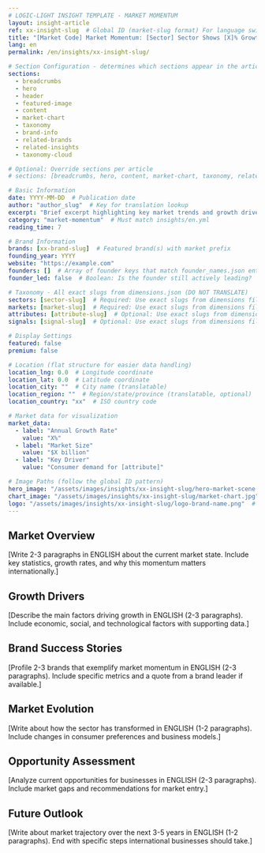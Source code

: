 ```yaml
---
# LOGIC-LIGHT INSIGHT TEMPLATE - MARKET MOMENTUM
layout: insight-article
ref: xx-insight-slug  # Global ID (market-slug format) For language switcher
title: "[Market Code] Market Momentum: [Sector] Sector Shows [X]% Growth"
lang: en
permalink: /en/insights/xx-insight-slug/

# Section Configuration - determines which sections appear in the article - Using linear layout (no sidebar)
sections:
  - breadcrumbs
  - hero
  - header
  - featured-image
  - content
  - market-chart
  - taxonomy
  - brand-info
  - related-brands
  - related-insights
  - taxonomy-cloud

# Optional: Override sections per article
# sections: [breadcrumbs, hero, content, market-chart, taxonomy, related-insights]  # Custom order example

# Basic Information
date: YYYY-MM-DD  # Publication date
author: "author_slug"  # Key for translation lookup
excerpt: "Brief excerpt highlighting key market trends and growth drivers (1-2 sentences)"
category: "market-momentum"  # Must match insights/en.yml
reading_time: 7

# Brand Information
brands: [xx-brand-slug]  # Featured brand(s) with market prefix
founding_year: YYYY
website: "https://example.com"
founders: []  # Array of founder keys that match founder_names.json entries
founder_led: false  # Boolean: Is the founder still actively leading?

# Taxonomy - All exact slugs from dimensions.json (DO NOT TRANSLATE)
sectors: [sector-slug]  # Required: Use exact slugs from dimensions file
markets: [market-slug]  # Required: Use exact slugs from dimensions file
attributes: [attribute-slug]  # Optional: Use exact slugs from dimensions file
signals: [signal-slug]  # Optional: Use exact slugs from dimensions file

# Display Settings
featured: false
premium: false

# Location (flat structure for easier data handling)
location_lng: 0.0  # Longitude coordinate
location_lat: 0.0  # Latitude coordinate
location_city: ""  # City name (translatable)
location_region: ""  # Region/state/province (translatable, optional)
location_country: "xx"  # ISO country code

# Market data for visualization
market_data:
  - label: "Annual Growth Rate"
    value: "X%"
  - label: "Market Size"
    value: "$X billion"
  - label: "Key Driver"
    value: "Consumer demand for [attribute]"

# Image Paths (follow the global ID pattern)
hero_image: "/assets/images/insights/xx-insight-slug/hero-market-scene.jpg"
chart_image: "/assets/images/insights/xx-insight-slug/market-chart.jpg"  # Optional
logo: "/assets/images/insights/xx-insight-slug/logo-brand-name.png"  # Optional
---
```


## Market Overview

[Write 2-3 paragraphs in ENGLISH about the current market state. Include key statistics, growth rates, and why this momentum matters internationally.]

## Growth Drivers

[Describe the main factors driving growth in ENGLISH (2-3 paragraphs). Include economic, social, and technological factors with supporting data.]

## Brand Success Stories

[Profile 2-3 brands that exemplify market momentum in ENGLISH (2-3 paragraphs). Include specific metrics and a quote from a brand leader if available.]

## Market Evolution

[Write about how the sector has transformed in ENGLISH (1-2 paragraphs). Include changes in consumer preferences and business models.]

## Opportunity Assessment

[Analyze current opportunities for businesses in ENGLISH (2-3 paragraphs). Include market gaps and recommendations for market entry.]

## Future Outlook

[Write about market trajectory over the next 3-5 years in ENGLISH (1-2 paragraphs). End with specific steps international businesses should take.]
